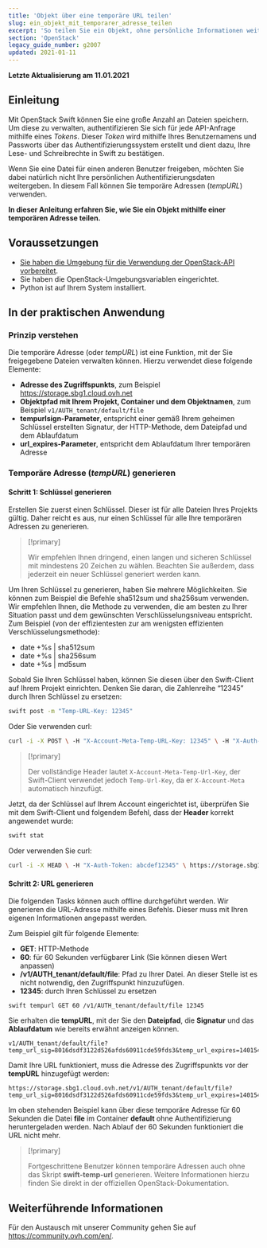 ```yaml
---
title: 'Objekt über eine temporäre URL teilen'
slug: ein_objekt_mit_temporarer_adresse_teilen
excerpt: 'So teilen Sie ein Objekt, ohne persönliche Informationen weiterzugeben'
section: 'OpenStack'
legacy_guide_number: g2007
updated: 2021-01-11
---
```


**Letzte Aktualisierung am 11.01.2021**

## Einleitung 

Mit OpenStack Swift können Sie eine große Anzahl an Dateien speichern. Um diese zu verwalten, authentifizieren Sie sich für jede API-Anfrage mithilfe eines *Tokens*. Dieser *Token* wird mithilfe Ihres Benutzernamens und Passworts über das Authentifizierungssystem erstellt und dient dazu, Ihre Lese- und Schreibrechte in Swift zu bestätigen. 

Wenn Sie eine Datei für einen anderen Benutzer freigeben, möchten Sie dabei natürlich nicht Ihre persönlichen Authentifizierungsdaten weitergeben. In diesem Fall können Sie temporäre Adressen (*tempURL*) verwenden.

**In dieser Anleitung erfahren Sie, wie Sie ein Objekt mithilfe einer temporären Adresse teilen.**

## Voraussetzungen

- [Sie haben die Umgebung für die Verwendung der OpenStack-API vorbereitet](../prepare_the_environment_for_using_the_openstack_api/).
- Sie haben die OpenStack-Umgebungsvariablen eingerichtet.
- Python ist auf Ihrem System installiert.

## In der praktischen Anwendung

### Prinzip verstehen

Die temporäre Adresse (oder *tempURL*) ist eine Funktion, mit der Sie freigegebene Dateien verwalten können. Hierzu verwendet diese folgende Elemente:

- **Adresse des Zugriffspunkts**, zum Beispiel https://storage.sbg1.cloud.ovh.net
- **Objektpfad mit Ihrem Projekt, Container und dem Objektnamen**, zum Beispiel `v1/AUTH_tenant/default/file`
- **tempurlsign-Parameter**, entspricht einer gemäß Ihrem geheimen Schlüssel erstellten Signatur, der HTTP-Methode, dem Dateipfad und dem Ablaufdatum
- **url_expires-Parameter**, entspricht dem Ablaufdatum Ihrer temporären Adresse

### Temporäre Adresse (*tempURL*) generieren

#### Schritt 1: Schlüssel generieren

Erstellen Sie zuerst einen Schlüssel. Dieser ist für alle Dateien Ihres Projekts gültig. Daher reicht es aus, nur einen Schlüssel für alle Ihre temporären Adressen zu generieren. 

> [!primary]
>
> Wir empfehlen Ihnen dringend, einen langen und sicheren Schlüssel mit mindestens 20 Zeichen zu wählen. Beachten Sie außerdem, dass jederzeit ein neuer Schlüssel generiert werden kann.
> 

Um Ihren Schlüssel zu generieren, haben Sie mehrere Möglichkeiten. Sie können zum Beispiel die Befehle sha512sum und sha256sum verwenden. Wir empfehlen Ihnen, die Methode zu verwenden, die am besten zu Ihrer Situation passt und dem gewünschten Verschlüsselungsniveau entspricht. Zum Beispiel (von der effizientesten zur am wenigsten effizienten Verschlüsselungsmethode):

- date +%s | sha512sum
- date +%s | sha256sum
- date +%s | md5sum 

Sobald Sie Ihren Schlüssel haben, können Sie diesen über den Swift-Client auf Ihrem Projekt einrichten. Denken Sie daran, die Zahlenreihe “12345” durch Ihren Schlüssel zu ersetzen:

```bash
swift post -m "Temp-URL-Key: 12345"
```

Oder Sie verwenden curl:

```bash
curl -i -X POST \ -H "X-Account-Meta-Temp-URL-Key: 12345" \ -H "X-Auth-Token: abcdef12345" \ https://storage.sbg1.cloud.ovh.net/v1/AUTH_ProjectID
```

> [!primary]
>
> Der vollständige Header lautet `X-Account-Meta-Temp-Url-Key`, der Swift-Client verwendet jedoch `Temp-Url-Key`, da er `X-Account-Meta` automatisch hinzufügt.
> 

Jetzt, da der Schlüssel auf Ihrem Account eingerichtet ist, überprüfen Sie mit dem Swift-Client und folgendem Befehl, dass der **Header** korrekt angewendet wurde:

```bash
swift stat
```

Oder verwenden Sie curl:

```bash
curl -i -X HEAD \ -H "X-Auth-Token: abcdef12345" \ https://storage.sbg1.cloud.ovh.net/v1/AUTH_ProjectID
```

#### Schritt 2: URL generieren

Die folgenden Tasks können auch offline durchgeführt werden. Wir generieren die URL-Adresse mithilfe eines Befehls. Dieser muss mit Ihren eigenen Informationen angepasst werden.

Zum Beispiel gilt für folgende Elemente:

- **GET**: HTTP-Methode
- **60**: für 60 Sekunden verfügbarer Link (Sie können diesen Wert anpassen)
- **/v1/AUTH_tenant/default/file**: Pfad zu Ihrer Datei. An dieser Stelle ist es nicht notwendig, den Zugriffspunkt hinzuzufügen.
- **12345**: durch Ihren Schlüssel zu ersetzen

```
swift tempurl GET 60 /v1/AUTH_tenant/default/file 12345
```

Sie erhalten die **tempURL**, mit der Sie den **Dateipfad**, die **Signatur** und das **Ablaufdatum** wie bereits erwähnt anzeigen können.

```
v1/AUTH_tenant/default/file?temp_url_sig=8016dsdf3122d526afds60911cde59fds3&temp_url_expires=1401548543
```

Damit Ihre URL funktioniert, muss die Adresse des Zugriffspunkts vor der **tempURL** hinzugefügt werden:

```
https://storage.sbg1.cloud.ovh.net/v1/AUTH_tenant/default/file?temp_url_sig=8016dsdf3122d526afds60911cde59fds3&temp_url_expires=1401548543
```

Im oben stehenden Beispiel kann über diese temporäre Adresse für 60 Sekunden die Datei **file** im Container **default** ohne Authentifizierung heruntergeladen werden. Nach Ablauf der 60 Sekunden funktioniert die URL nicht mehr.

> [!primary]
>
> Fortgeschrittene Benutzer können temporäre Adressen auch ohne das Skript **swift-temp-url** generieren. Weitere Informationen hierzu finden Sie direkt in der offiziellen OpenStack-Dokumentation.

## Weiterführende Informationen

Für den Austausch mit unserer Community gehen Sie auf <https://community.ovh.com/en/>.
